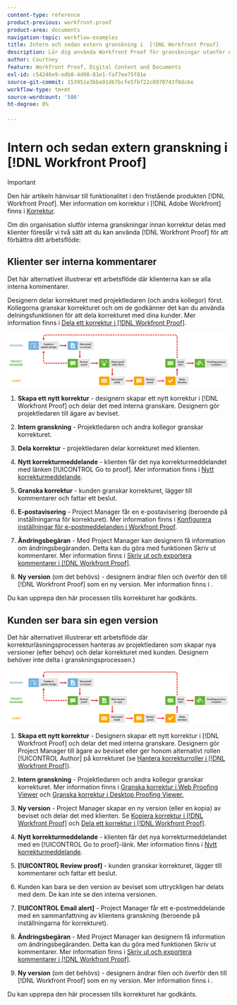 ```yaml
---
content-type: reference
product-previous: workfront-proof
product-area: documents
navigation-topic: workflow-examples
title: Intern och sedan extern granskning i  [!DNL Workfront Proof]
description: Lär dig använda Workfront Proof för granskningar utanför er organisation.
author: Courtney
feature: Workfront Proof, Digital Content and Documents
exl-id: c54246e9-edb8-4d98-81e1-faf7ee75f81e
source-git-commit: 153951e3bba91d67bcfe5fbf22c0970743f0dc6e
workflow-type: tm+mt
source-wordcount: '586'
ht-degree: 0%

---
```


# Intern och sedan extern granskning i [!DNL Workfront Proof]

>[!IMPORTANT]
>
>Den här artikeln hänvisar till funktionalitet i den fristående produkten [!DNL Workfront Proof]. Mer information om korrektur i [!DNL Adobe Workfront] finns i [Korrektur](../../../review-and-approve-work/proofing/proofing.md).

Om din organisation slutför interna granskningar innan korrektur delas med klienter föreslår vi två sätt att du kan använda [!DNL Workfront Proof] för att förbättra ditt arbetsflöde:

## Klienter ser interna kommentarer

Det här alternativet illustrerar ett arbetsflöde där klienterna kan se alla interna kommentarer.

Designern delar korrekturet med projektledaren (och andra kollegor) först. Kollegorna granskar korrekturet och om de godkänner det kan du använda delningsfunktionen för att dela korrekturet med dina kunder. Mer information finns i [Dela ett korrektur i [!DNL Workfront Proof]](../../../workfront-proof/wp-work-proofsfiles/share-proofs-and-files/share-proof.md).

![internal_external_-_option_A.png](assets/internal_external_-_option_A.png)

1. **Skapa ett nytt korrektur** - designern skapar ett nytt korrektur i [!DNL Workfront Proof] och delar det med interna granskare. Designern gör projektledaren till ägare av beviset.
1. **Intern granskning** - Projektledaren och andra kollegor granskar korrekturet.
1. **Dela korrektur** - projektledaren delar korrekturet med klienten.
1. **Nytt korrekturmeddelande** - klienten får det nya korrekturmeddelandet med länken [!UICONTROL Go to proof]. Mer information finns i [Nytt korrekturmeddelande](../../../workfront-proof/wp-emailsntfctns/proof-notifications-and-reminders/new-proof-email.md).

1. **Granska korrektur** - kunden granskar korrekturet, lägger till kommentarer och fattar ett beslut.
1. **E-postavisering** - Project Manager får en e-postavisering (beroende på inställningarna för korrekturet). Mer information finns i [Konfigurera inställningar för e-postmeddelanden i Workfront Proof](../../../workfront-proof/wp-emailsntfctns/email-alerts/config-email-notification-settings-wp.md).

1. **Ändringsbegäran** - Med Project Manager kan designern få information om ändringsbegäranden. Detta kan du göra med funktionen Skriv ut kommentarer. Mer information finns i [Skriv ut och exportera kommentarer i [!DNL Workfront Proof]](../../../workfront-proof/wp-work-proofsfiles/organize-your-work/print-and-export-comments.md).

1. **Ny version** (om det behövs) - designern ändrar filen och överför den till [!DNL Workfront Proof] som en ny version. Mer information finns i .

Du kan upprepa den här processen tills korrekturet har godkänts.

## Kunden ser bara sin egen version

Det här alternativet illustrerar ett arbetsflöde där korrekturläsningsprocessen hanteras av projektledaren som skapar nya versioner (efter behov) och delar korrekturet med kunden. Designern behöver inte delta i granskningsprocessen.)

![internal_external_-_option_B.png](assets/internal_external_-_option_B.png)

1. **Skapa ett nytt korrektur** - Designern skapar ett nytt korrektur i [!DNL Workfront Proof] och delar det med interna granskare. Designern gör Project Manager till ägare av beviset eller ger honom alternativt rollen [!UICONTROL Author] på korrekturet (se [Hantera korrekturroller i [!DNL Workfront Proof]](../../../workfront-proof/wp-work-proofsfiles/share-proofs-and-files/manage-proof-roles.md)).

1. **Intern granskning** - Projektledaren och andra kollegor granskar korrekturet. Mer information finns i [Granska korrektur i Web Proofing Viewer](https://support.workfront.com/hc/en-us/sections/115000275214-Reviewing-Proofs-in-the-Web-Proofing-Viewer) och [Granska korrektur i Desktop Proofing Viewer.](https://support.workfront.com/hc/en-us/sections/360000686434-Reviewing-Proofs-in-the-Desktop-Proofing-Viewer)

1. **Ny version** - Project Manager skapar en ny version (eller en kopia) av beviset och delar det med klienten. Se [Kopiera korrektur i [!DNL Workfront Proof]](../../../workfront-proof/wp-work-proofsfiles/create-proofs-and-files/copy-proofs.md) och [Dela ett korrektur i [!DNL Workfront Proof]](../../../workfront-proof/wp-work-proofsfiles/share-proofs-and-files/share-proof.md).

1. **Nytt korrekturmeddelande** - klienten får det nya korrekturmeddelandet med en [!UICONTROL Go to proof]-länk. Mer information finns i [Nytt korrekturmeddelande](../../../workfront-proof/wp-emailsntfctns/proof-notifications-and-reminders/new-proof-email.md).

1. **[!UICONTROL Review proof]** - kunden granskar korrekturet, lägger till kommentarer och fattar ett beslut.
1. Kunden kan bara se den version av beviset som uttryckligen har delats med dem. De kan inte se den interna versionen.
1. **[!UICONTROL Email alert]** - Project Manager får ett e-postmeddelande med en sammanfattning av klientens granskning (beroende på inställningarna för korrekturet).
1. **Ändringsbegäran** - Med Project Manager kan designern få information om ändringsbegäranden. Detta kan du göra med funktionen Skriv ut kommentarer. Mer information finns i [Skriv ut och exportera kommentarer i [!DNL Workfront Proof]](../../../workfront-proof/wp-work-proofsfiles/organize-your-work/print-and-export-comments.md).

1. **Ny version** (om det behövs) - designern ändrar filen och överför den till [!DNL Workfront Proof] som en ny version. Mer information finns i .

Du kan upprepa den här processen tills korrekturet har godkänts.
